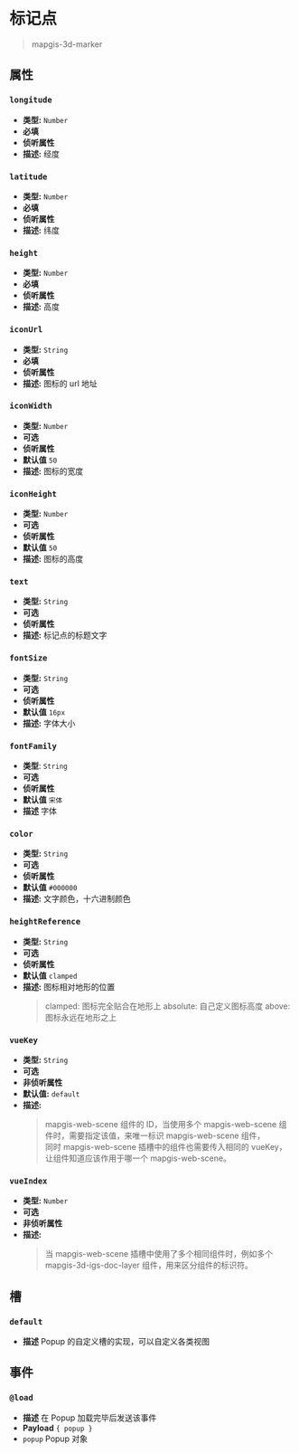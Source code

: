 # 标记点

> mapgis-3d-marker

## 属性

### `longitude`

- **类型:** `Number`
- **必填**
- **侦听属性**
- **描述:** 经度

### `latitude`

- **类型:** `Number`
- **必填**
- **侦听属性**
- **描述:** 纬度

### `height`

- **类型:** `Number`
- **必填**
- **侦听属性**
- **描述:** 高度

### `iconUrl`

- **类型:** `String`
- **必填**
- **侦听属性**
- **描述:** 图标的 url 地址

### `iconWidth`

- **类型:** `Number`
- **可选**
- **侦听属性**
- **默认值** `50`
- **描述:** 图标的宽度

### `iconHeight`

- **类型:** `Number`
- **可选**
- **侦听属性**
- **默认值** `50`
- **描述:** 图标的高度

### `text`

- **类型:** `String`
- **可选**
- **侦听属性**
- **描述:** 标记点的标题文字

### `fontSize`

- **类型:** `String`
- **可选**
- **侦听属性**
- **默认值** `16px`
- **描述:** 字体大小

### `fontFamily`

- **类型**: `String`
- **可选**
- **侦听属性**
- **默认值** `宋体`
- **描述** 字体

### `color`

- **类型:** `String`
- **可选**
- **侦听属性**
- **默认值** `#000000`
- **描述:** 文字颜色，十六进制颜色

### `heightReference`

- **类型:** `String`
- **可选**
- **侦听属性**
- **默认值** `clamped`
- **描述:** 图标相对地形的位置 <br/>
  > clamped: 图标完全贴合在地形上
  > absolute: 自己定义图标高度
  > above: 图标永远在地形之上

### `vueKey`

- **类型:** `String`
- **可选**
- **非侦听属性**
- **默认值:** `default`
- **描述:**
  > mapgis-web-scene 组件的 ID，当使用多个 mapgis-web-scene 组件时，需要指定该值，来唯一标识 mapgis-web-scene 组件， <br/>
  > 同时 mapgis-web-scene 插槽中的组件也需要传入相同的 vueKey，让组件知道应该作用于哪一个 mapgis-web-scene。

### `vueIndex`

- **类型:** `Number`
- **可选**
- **非侦听属性**
- **描述:**
  > 当 mapgis-web-scene 插槽中使用了多个相同组件时，例如多个 mapgis-3d-igs-doc-layer 组件，用来区分组件的标识符。

## 槽

### `default`

- **描述** Popup 的自定义槽的实现，可以自定义各类视图

## 事件

### `@load`

- **描述** 在 Popup 加载完毕后发送该事件
- **Payload** `{ popup }`
- `popup` Popup 对象
